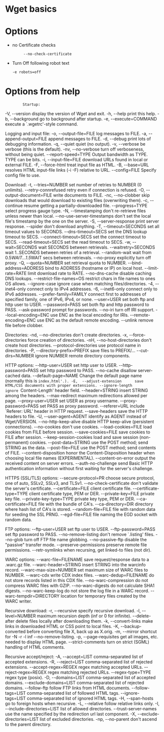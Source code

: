 # Wget basics

# Options
- no Certificate checks 
           
           --no-check-certificate
- Turn Off following robot text 
      
      -e robots=off


# Options from help 

            
            Startup:
  -V,  --version           display the version of Wget and exit.
  -h,  --help              print this help.
  -b,  --background        go to background after startup.
  -e,  --execute=COMMAND   execute a `.wgetrc'-style command.

Logging and input file:
  -o,  --output-file=FILE    log messages to FILE.
  -a,  --append-output=FILE  append messages to FILE.
  -d,  --debug               print lots of debugging information.
  -q,  --quiet               quiet (no output).
  -v,  --verbose             be verbose (this is the default).
  -nv, --no-verbose          turn off verboseness, without being quiet.
       --report-speed=TYPE   Output bandwidth as TYPE.  TYPE can be bits.
  -i,  --input-file=FILE     download URLs found in local or external FILE.
  -F,  --force-html          treat input file as HTML.
  -B,  --base=URL            resolves HTML input-file links (-i -F)
                             relative to URL.
       --config=FILE         Specify config file to use.

Download:
  -t,  --tries=NUMBER            set number of retries to NUMBER (0 unlimits).
       --retry-connrefused       retry even if connection is refused.
  -O,  --output-document=FILE    write documents to FILE.
  -nc, --no-clobber              skip downloads that would download to
                                 existing files (overwriting them).
  -c,  --continue                resume getting a partially-downloaded file.
       --progress=TYPE           select progress gauge type.
  -N,  --timestamping            don't re-retrieve files unless newer than
                                 local.
  --no-use-server-timestamps     don't set the local file's timestamp by
                                 the one on the server.
  -S,  --server-response         print server response.
       --spider                  don't download anything.
  -T,  --timeout=SECONDS         set all timeout values to SECONDS.
       --dns-timeout=SECS        set the DNS lookup timeout to SECS.
       --connect-timeout=SECS    set the connect timeout to SECS.
       --read-timeout=SECS       set the read timeout to SECS.
  -w,  --wait=SECONDS            wait SECONDS between retrievals.
       --waitretry=SECONDS       wait 1..SECONDS between retries of a retrieval.
       --random-wait             wait from 0.5*WAIT...1.5*WAIT secs between retrievals.
       --no-proxy                explicitly turn off proxy.
  -Q,  --quota=NUMBER            set retrieval quota to NUMBER.
       --bind-address=ADDRESS    bind to ADDRESS (hostname or IP) on local host.
       --limit-rate=RATE         limit download rate to RATE.
       --no-dns-cache            disable caching DNS lookups.
       --restrict-file-names=OS  restrict chars in file names to ones OS allows.
       --ignore-case             ignore case when matching files/directories.
  -4,  --inet4-only              connect only to IPv4 addresses.
  -6,  --inet6-only              connect only to IPv6 addresses.
       --prefer-family=FAMILY    connect first to addresses of specified family,
                                 one of IPv6, IPv4, or none.
       --user=USER               set both ftp and http user to USER.
       --password=PASS           set both ftp and http password to PASS.
       --ask-password            prompt for passwords.
       --no-iri                  turn off IRI support.
       --local-encoding=ENC      use ENC as the local encoding for IRIs.
       --remote-encoding=ENC     use ENC as the default remote encoding.
       --unlink                  remove file before clobber.

Directories:
  -nd, --no-directories           don't create directories.
  -x,  --force-directories        force creation of directories.
  -nH, --no-host-directories      don't create host directories.
       --protocol-directories     use protocol name in directories.
  -P,  --directory-prefix=PREFIX  save files to PREFIX/...
       --cut-dirs=NUMBER          ignore NUMBER remote directory components.

HTTP options:
       --http-user=USER        set http user to USER.
       --http-password=PASS    set http password to PASS.
       --no-cache              disallow server-cached data.
       --default-page=NAME     Change the default page name (normally
                               this is `index.html'.).
  -E,  --adjust-extension      save HTML/CSS documents with proper extensions.
       --ignore-length         ignore `Content-Length' header field.
       --header=STRING         insert STRING among the headers.
       --max-redirect          maximum redirections allowed per page.
       --proxy-user=USER       set USER as proxy username.
       --proxy-password=PASS   set PASS as proxy password.
       --referer=URL           include `Referer: URL' header in HTTP request.
       --save-headers          save the HTTP headers to file.
  -U,  --user-agent=AGENT      identify as AGENT instead of Wget/VERSION.
       --no-http-keep-alive    disable HTTP keep-alive (persistent connections).
       --no-cookies            don't use cookies.
       --load-cookies=FILE     load cookies from FILE before session.
       --save-cookies=FILE     save cookies to FILE after session.
       --keep-session-cookies  load and save session (non-permanent) cookies.
       --post-data=STRING      use the POST method; send STRING as the data.
       --post-file=FILE        use the POST method; send contents of FILE.
       --content-disposition   honor the Content-Disposition header when
                               choosing local file names (EXPERIMENTAL).
       --content-on-error      output the received content on server errors.
       --auth-no-challenge     send Basic HTTP authentication information
                               without first waiting for the server's
                               challenge.

HTTPS (SSL/TLS) options:
       --secure-protocol=PR     choose secure protocol, one of auto, SSLv2,
                                SSLv3, and TLSv1.
       --no-check-certificate   don't validate the server's certificate.
       --certificate=FILE       client certificate file.
       --certificate-type=TYPE  client certificate type, PEM or DER.
       --private-key=FILE       private key file.
       --private-key-type=TYPE  private key type, PEM or DER.
       --ca-certificate=FILE    file with the bundle of CA's.
       --ca-directory=DIR       directory where hash list of CA's is stored.
       --random-file=FILE       file with random data for seeding the SSL PRNG.
       --egd-file=FILE          file naming the EGD socket with random data.

FTP options:
       --ftp-user=USER         set ftp user to USER.
       --ftp-password=PASS     set ftp password to PASS.
       --no-remove-listing     don't remove `.listing' files.
       --no-glob               turn off FTP file name globbing.
       --no-passive-ftp        disable the "passive" transfer mode.
       --preserve-permissions  preserve remote file permissions.
       --retr-symlinks         when recursing, get linked-to files (not dir).

WARC options:
       --warc-file=FILENAME      save request/response data to a .warc.gz file.
       --warc-header=STRING      insert STRING into the warcinfo record.
       --warc-max-size=NUMBER    set maximum size of WARC files to NUMBER.
       --warc-cdx                write CDX index files.
       --warc-dedup=FILENAME     do not store records listed in this CDX file.
       --no-warc-compression     do not compress WARC files with GZIP.
       --no-warc-digests         do not calculate SHA1 digests.
       --no-warc-keep-log        do not store the log file in a WARC record.
       --warc-tempdir=DIRECTORY  location for temporary files created by the
                                 WARC writer.

Recursive download:
  -r,  --recursive          specify recursive download.
  -l,  --level=NUMBER       maximum recursion depth (inf or 0 for infinite).
       --delete-after       delete files locally after downloading them.
  -k,  --convert-links      make links in downloaded HTML or CSS point to
                            local files.
  -K,  --backup-converted   before converting file X, back up as X.orig.
  -m,  --mirror             shortcut for -N -r -l inf --no-remove-listing.
  -p,  --page-requisites    get all images, etc. needed to display HTML page.
       --strict-comments    turn on strict (SGML) handling of HTML comments.

Recursive accept/reject:
  -A,  --accept=LIST               comma-separated list of accepted extensions.
  -R,  --reject=LIST               comma-separated list of rejected extensions.
       --accept-regex=REGEX        regex matching accepted URLs.
       --reject-regex=REGEX        regex matching rejected URLs.
       --regex-type=TYPE           regex type (posix).
  -D,  --domains=LIST              comma-separated list of accepted domains.
       --exclude-domains=LIST      comma-separated list of rejected domains.
       --follow-ftp                follow FTP links from HTML documents.
       --follow-tags=LIST          comma-separated list of followed HTML tags.
       --ignore-tags=LIST          comma-separated list of ignored HTML tags.
  -H,  --span-hosts                go to foreign hosts when recursive.
  -L,  --relative                  follow relative links only.
  -I,  --include-directories=LIST  list of allowed directories.
  --trust-server-names             use the name specified by the redirection
                                   url last component.
  -X,  --exclude-directories=LIST  list of excluded directories.
  -np, --no-parent                 don't ascend to the parent directory.
